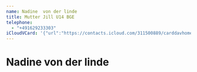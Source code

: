 ```yaml
---
name: Nadine  von der linde
title: Mutter Jill U14 BGE
telephone:
  - "+491629233303"
iCloudVCard: '{"url":"https://contacts.icloud.com/311500889/carddavhome/card/B9D2DCCE-D272-4F19-AE51-6B892D849B4B.vcf","etag":"\"kth14oap\"","data":"BEGIN:VCARD\r\nVERSION:3.0\r\nFN:\r\nN:von der linde;Nadine ;;;\r\nUID:EF063468-1221-4268-A34D-1665D9BA7F8F\r\nPRODID:-//Apple Inc.//iOS 14.7.1//EN\r\nREV:2025-04-03T22:16:32Z\r\nORG:;\r\nTITLE:Mutter Jill U14 BGE\r\nTEL:+491629233303\r\nEND:VCARD"}'
---
```

# Nadine  von der linde